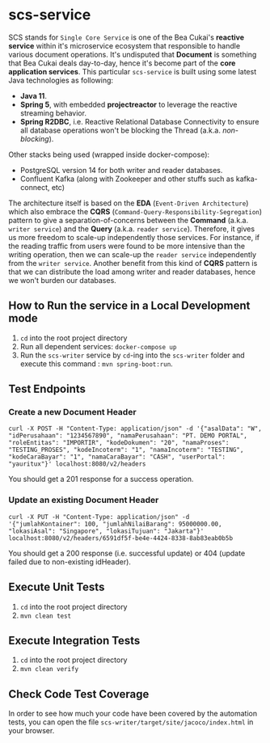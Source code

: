 # scs-service

SCS stands for `Single Core Service` is one of the Bea Cukai's **reactive service** within it's microservice ecosystem that responsible to handle various document operations.
It's undisputed that **Document** is something that Bea Cukai deals day-to-day, hence it's become part of the **core application services**. 
This particular `scs-service` is built using some latest Java technologies as following:
- **Java 11**.
- **Spring 5**, with embedded **projectreactor** to leverage the reactive streaming behavior.
- **Spring R2DBC**, i.e. Reactive Relational Database Connectivity to ensure all database operations won't be blocking the Thread (a.k.a. *non-blocking*).

Other stacks being used (wrapped inside docker-compose):
- PostgreSQL version 14 for both writer and reader databases.
- Confluent Kafka (along with Zookeeper and other stuffs such as kafka-connect, etc) 

The architecture itself is based on the **EDA** (`Event-Driven Architecture`) which also embrace the **CQRS** (`Command-Query-Responsibility-Segregation`) pattern to give a separation-of-concerns between the **Command** (a.k.a. `writer service`) and the **Query** (a.k.a. `reader service`).
Therefore, it gives us more freedom to scale-up independently those services. For instance, if the reading traffic from users were found to be more intensive than the writing operation, then we can scale-up the `reader service` independently from the `writer service`. 
Another benefit from this kind of **CQRS** pattern is that we can distribute the load among writer and reader databases, hence we won't burden our databases.

## How to Run the service in a Local Development mode

1. `cd` into the root project directory
2. Run all dependent services: `docker-compose up`
3. Run the `scs-writer` service by `cd`-ing into the `scs-writer` folder and execute this command : `mvn spring-boot:run`.

## Test Endpoints

### Create a new Document Header

```
curl -X POST -H "Content-Type: application/json" -d '{"asalData": "W", "idPerusahaan": "1234567890", "namaPerusahaan": "PT. DEMO PORTAL", "roleEntitas": "IMPORTIR", "kodeDokumen": "20", "namaProses": "TESTING_PROSES", "kodeIncoterm": "1", "namaIncoterm": "TESTING", "kodeCaraBayar": "1", "namaCaraBayar": "CASH", "userPortal": "yauritux"}' localhost:8080/v2/headers
```

You should get a 201 response for a success operation.

### Update an existing Document Header

```
curl -X PUT -H "Content-Type: application/json" -d '{"jumlahKontainer": 100, "jumlahNilaiBarang": 95000000.00, "lokasiAsal": "Singapore", "lokasiTujuan": "Jakarta"}' localhost:8080/v2/headers/6591df5f-be4e-4424-8338-8ab83eab0b5b
```

You should get a 200 response (i.e. successful update) or 404 (update failed due to non-existing idHeader).

## Execute Unit Tests

1. `cd` into the root project directory
2. `mvn clean test`

## Execute Integration Tests

1. `cd` into the root project directory
2. `mvn clean verify`

## Check Code Test Coverage

In order to see how much your code have been covered by the automation tests, you can open the file `scs-writer/target/site/jacoco/index.html` in your browser.
